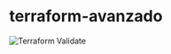 # terraform-avanzado
![Terraform Validate](https://github.com/Steve-2025/terraform-avanzado/actions/workflows/validate.yml/badge.svg)
